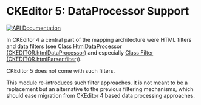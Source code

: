 # CKEditor 5: DataProcessor Support

[![API Documentation][badge:docs:api]][api:ckeditor-plugins]

In CKEditor 4 a central part of the mapping architecture were HTML filters and
data filters
(see
[Class HtmlDataProcessor (CKEDITOR.htmlDataProcessor)](https://ckeditor.com/docs/ckeditor4/latest/api/CKEDITOR_htmlDataProcessor.html)
and especially
[Class Filter (CKEDITOR.htmlParser.filter)](https://ckeditor.com/docs/ckeditor4/latest/api/CKEDITOR_htmlParser_filter.html)).

CKEditor 5 does not come with such filters.

This module re-introduces such filter approaches. It is not meant to be a
replacement but an alternative to the previous filtering mechanisms, which
should ease migration from CKEditor 4 based data processing approaches.

[badge:docs:api]: <https://img.shields.io/badge/docs-%F0%9F%93%83%20API-informational?style=for-the-badge>
[api:ckeditor-plugins]: <https://coremedia.github.io/ckeditor-plugins/docs/api/modules/ckeditor5_dataprocessor_support.html> "Module ckeditor5-dataprocessor-support"
